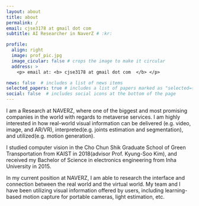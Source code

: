 ```yaml
---
layout: about
title: about
permalink: /
email: cjse3178 at gmail dot com
subtitle: AI Researcher in NaverZ # :kr:

profile:
  align: right
  image: prof_pic.jpg
  image_cicular: false # crops the image to make it circular
  address: >
    <p> email at: <b> cjse3178 at gmail dot com  </b> </p>

news: false  # includes a list of news items
selected_papers: true # includes a list of papers marked as "selected={true}"
social: false  # includes social icons at the bottom of the page
---
```


I am a Research at NAVERZ, where one of the biggest and most promising companies in the world with regards to metaverse services. I am highly interested in how real-world visual information can be delivered (e.g. video, image, and AR/VR), interpreted(e.g. joints estimation and segmentation), and utilized(e.g. motion generation).

I studied computer vision in the Cho Chun Shik Graduate School of Green Transportation from KAIST in 2018(advisor Prof. Kyung-Soo Kim), and received my Bachelor of Science in electronics engineering from Inha University in 2015.

In my current position at NAVERZ, I am able to research the interface and connection between the real world and the virtual world. My team and I have been utilizing visual information offered by users, including learning-based motion capture for portable cameras, light estimation, etc.